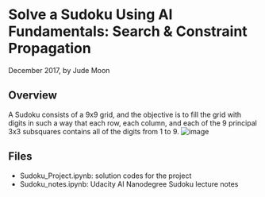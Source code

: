 # Solve a Sudoku Using AI Fundamentals: Search & Constraint Propagation 

 December 2017, by Jude Moon
 
## Overview
A Sudoku consists of a 9x9 grid, and the objective is to fill the grid with digits in such a way that each row, each column, and each of the 9 principal 3x3 subsquares contains all of the digits from 1 to 9. 
![image](https://d17h27t6h515a5.cloudfront.net/topher/2017/January/586c7a2a_labels/labels.png)

## Files
- Sudoku_Project.ipynb: solution codes for the project
- Sudoku_notes.ipynb: Udacity AI Nanodegree Sudoku lecture notes
